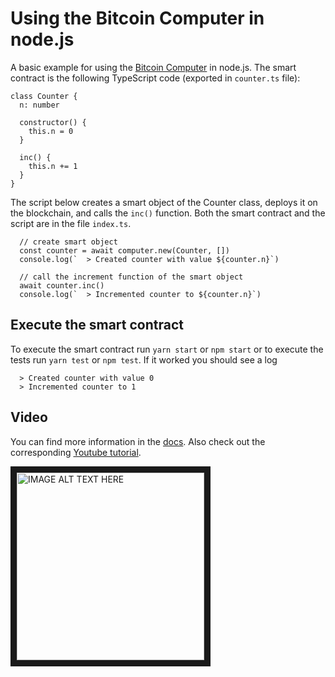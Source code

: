 # Using the Bitcoin Computer in node.js

A basic example for using the [Bitcoin Computer](http://www.bitcoincomputer.io) in node.js. The smart contract is the following TypeScript code (exported in `counter.ts` file):

````
class Counter {
  n: number
 
  constructor() {
    this.n = 0
  }

  inc() {
    this.n += 1
  }
}
````

The script below creates a smart object of the Counter class, deploys it on the blockchain, and calls the ``inc()`` function. Both the smart contract and the script are in the file ``index.ts``.

````
  // create smart object
  const counter = await computer.new(Counter, [])
  console.log(`  > Created counter with value ${counter.n}`)

  // call the increment function of the smart object
  await counter.inc()
  console.log(`  > Incremented counter to ${counter.n}`)
````

## Execute the smart contract

To execute the smart contract run ``yarn start`` or ``npm start`` or to execute the tests run ``yarn test`` or ``npm test``.
If it worked you should see a log
````
  > Created counter with value 0
  > Incremented counter to 1
````

## Video

You can find more information in the [docs](https://bitcoin-computer.gitbook.io/docs/). Also check out the corresponding [Youtube tutorial](https://www.youtube.com/watch?v=51ZFe_8mSPw).

<a href="http://www.youtube.com/watch?feature=player_embedded&v=51ZFe_8mSPw
" target="_blank"><img src="http://img.youtube.com/vi/51ZFe_8mSPw/0.jpg"
alt="IMAGE ALT TEXT HERE" width="300" border="10" /></a>
